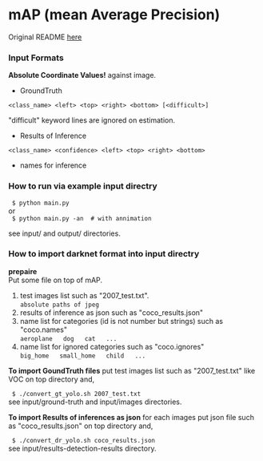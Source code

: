 # mAP (mean Average Precision)

Original README [here](https://github.com/Cartucho/mAP/blob/master/README.md)  


### Input Formats  

**Absolute Coordinate Values!** against image.  

- GroundTruth  

`<class_name> <left> <top> <right> <bottom> [<difficult>]`  

"difficult" keyword lines are ignored on estimation.  

- Results of Inference  

`<class_name> <confidence> <left> <top> <right> <bottom>`  

- names for inference  

### How to run via example input directry  

` $ python main.py`  
    or  
` $ python main.py -an  # with annimation`  

see input/ and output/ directories.  

### How to import darknet format into input directry  

**prepaire**  
Put some file on top of mAP.
1. test images list such as "2007_test.txt".  
`absolute paths of jpeg`  
2. results of inference as json such as "coco_results.json"  
3. name list for categories (id is not number but strings) such as "coco.names"  
`
  aeroplane  
  dog  
  cat  
  ...  
`
4. name list for ignored categories such as "coco.ignores"  
`
  big_home  
  small_home  
  child  
  ...  
`

**To import GoundTruth files** put test images list such as "2007_test.txt" like VOC on top directory and,  

` $ ./convert_gt_yolo.sh 2007_test.txt`  
see input/ground-truth and input/images directories.  

**To import Results of inferences as json** for each images put json file such as "coco_results.json" on top directory and,  

` $ ./convert_dr_yolo.sh coco_results.json`  
see input/results-detection-results directory.  


